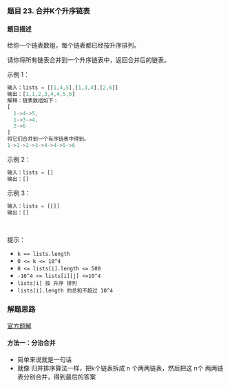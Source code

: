 ### 题目 23. 合并K个升序链表
#### 题目描述
给你一个链表数组，每个链表都已经按升序排列。

请你将所有链表合并到一个升序链表中，返回合并后的链表。

示例 1：

```js
输入：lists = [[1,4,5],[1,3,4],[2,6]]
输出：[1,1,2,3,4,4,5,6]
解释：链表数组如下：
[
  1->4->5,
  1->3->4,
  2->6
]
将它们合并到一个有序链表中得到。
1->1->2->3->4->4->5->6
```
示例 2：

```js
输入：lists = []
输出：[]
```
示例 3：

```js
输入：lists = [[]]
输出：[]
```
 

提示：

- `k == lists.length`
- `0 <= k <= 10^4`
- `0 <= lists[i].length <= 500`
- `-10^4 <= lists[i][j] <=10^4`
- `lists[i] 按 升序 排列`
- `lists[i].length 的总和不超过 10^4`

### 解题思路
[官方题解](https://leetcode-cn.com/problems/merge-k-sorted-lists/solution/he-bing-kge-pai-xu-lian-biao-by-leetcode-solutio-2/)
#### 方法一：分治合并
- 简单来说就是一句话
- 就像 归并排序算法一样，把k个链表拆成 n 个两两链表，然后把这 n个 两两链表分别合并，得到最后的答案